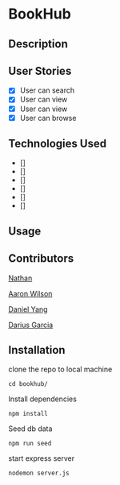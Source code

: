# BookHub

## Description

## User Stories

- [x] User can search
- [x] User can view
- [x] User can view
- [x] User can browse

## Technologies Used

- []
- []
- []
- []
- []
- []

## Usage

## Contributors

[Nathan](https://github.com/ndifiori)

[Aaron Wilson](https://github.com/a-wilson-96)

[Daniel Yang](https://github.com/danielshang11)

[Darius Garcia](https://github.com/dariusgarcia/)

## Installation

clone the repo to local machine

```
cd bookhub/
```

Install dependencies

```
npm install
```

Seed db data

```
npm run seed

```

start express server

```
nodemon server.js
```
